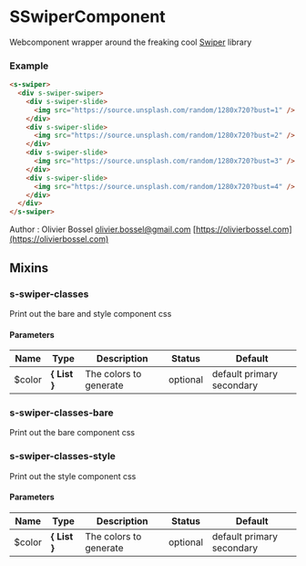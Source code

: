 # SSwiperComponent

Webcomponent wrapper around the freaking cool [Swiper](http://idangero.us/swiper/) library

### Example

```html
<s-swiper>
  <div s-swiper-swiper>
    <div s-swiper-slide>
      <img src="https://source.unsplash.com/random/1280x720?bust=1" />
    </div>
    <div s-swiper-slide>
      <img src="https://source.unsplash.com/random/1280x720?bust=2" />
    </div>
    <div s-swiper-slide>
      <img src="https://source.unsplash.com/random/1280x720?bust=3" />
    </div>
    <div s-swiper-slide>
      <img src="https://source.unsplash.com/random/1280x720?bust=4" />
    </div>
  </div>
</s-swiper>
```

Author : Olivier Bossel [olivier.bossel@gmail.com](mailto:olivier.bossel@gmail.com) [https://olivierbossel.com](https://olivierbossel.com)

## Mixins

### s-swiper-classes

Print out the bare and style component css

#### Parameters

| Name    | Type                | Description            | Status   | Default                   |
| ------- | ------------------- | ---------------------- | -------- | ------------------------- |
| \$color | **{ List<Color> }** | The colors to generate | optional | default primary secondary |

### s-swiper-classes-bare

Print out the bare component css

### s-swiper-classes-style

Print out the style component css

#### Parameters

| Name    | Type                | Description            | Status   | Default                   |
| ------- | ------------------- | ---------------------- | -------- | ------------------------- |
| \$color | **{ List<Color> }** | The colors to generate | optional | default primary secondary |
